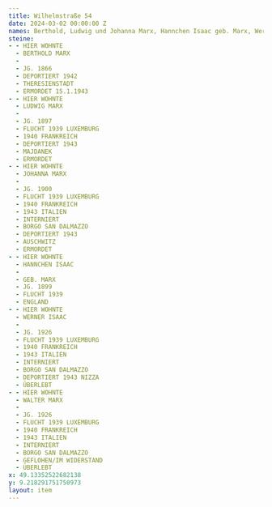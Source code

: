 ```yaml
---
title: Wilhelmstraße 54
date: 2024-03-02 00:00:00 Z
names: Berthold, Ludwig und Johanna Marx, Hannchen Isaac geb. Marx, Werner Isaac und Walter Marx 
steine:
- - HIER WOHNTE
  - BERTHOLD MARX
  - 
  - JG. 1866
  - DEPORTIERT 1942
  - THERESIENSTADT
  - ERMORDET 15.1.1943
- - HIER WOHNTE
  - LUDWIG MARX
  - 
  - JG. 1897
  - FLUCHT 1939 LUXEMBURG
  - 1940 FRANKREICH
  - DEPORTIERT 1943
  - MAJDANEK
  - ERMORDET
- - HIER WOHNTE
  - JOHANNA MARX
  - 
  - JG. 1900
  - FLUCHT 1939 LUXEMBURG
  - 1940 FRANKREICH
  - 1943 ITALIEN
  - INTERNIERT
  - BORGO SAN DALMAZZO
  - DEPORTIERT 1943
  - AUSCHWITZ
  - ERMORDET
- - HIER WOHNTE
  - HANNCHEN ISAAC
  - 
  - GEB. MARX
  - JG. 1899
  - FLUCHT 1939
  - ENGLAND
- - HIER WOHNTE
  - WERNER ISAAC
  - 
  - JG. 1926
  - FLUCHT 1939 LUXEMBURG
  - 1940 FRANKREICH
  - 1943 ITALIEN
  - INTERNIERT
  - BORGO SAN DALMAZZO
  - DEPORTIERT 1943 NIZZA
  - ÜBERLEBT
- - HIER WOHNTE
  - WALTER MARX
  - 
  - JG. 1926
  - FLUCHT 1939 LUXEMBURG
  - 1940 FRANKREICH
  - 1943 ITALIEN
  - INTERNIERT
  - BORGO SAN DALMAZZO
  - GEFLOHEN/IM WIDERSTAND
  - ÜBERLEBT
x: 49.13352522682138
y: 9.218291751750973
layout: item
---
```



